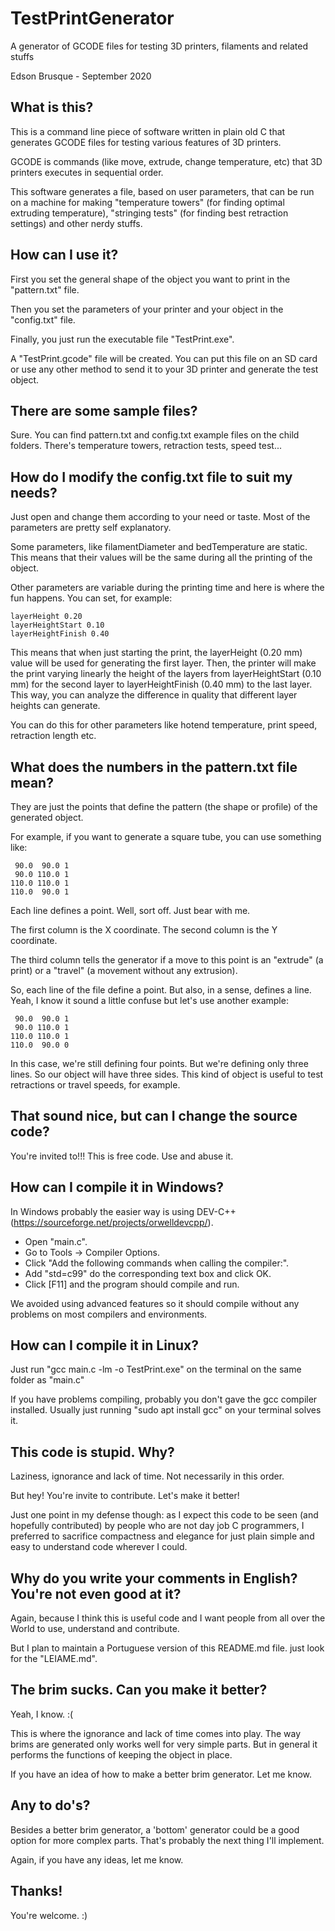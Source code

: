 # TestPrintGenerator

A generator of GCODE files for testing 3D printers, filaments and related stuffs

Edson Brusque - September 2020


## What is this?

This is a command line piece of software written in plain old C that generates GCODE files for testing various features of 3D printers.

GCODE is commands (like move, extrude, change temperature, etc) that 3D printers executes in sequential order.

This software generates a file, based on user parameters, that can be run on a machine for making "temperature towers" (for finding optimal extruding temperature), "stringing tests" (for finding best retraction settings) and other nerdy stuffs.


## How can I use it?

First you set the general shape of the object you want to print in the "pattern.txt" file.

Then you set the parameters of your printer and your object in the "config.txt" file.

Finally, you just run the executable file "TestPrint.exe".

A "TestPrint.gcode" file will be created. You can put this file on an SD card or use any other method to send it to your 3D printer and generate the test object.


## There are some sample files?

Sure. You can find pattern.txt and config.txt example files on the child folders. There's temperature towers, retraction tests, speed test...


## How do I modify the config.txt file to suit my needs?

Just open and change them according to your need or taste. Most of the parameters are pretty self explanatory.

Some parameters, like filamentDiameter and bedTemperature are static. This means that their values will be the same during all the printing of the object.

Other parameters are variable during the printing time and here is where the fun happens. You can set, for example:

    layerHeight 0.20
    layerHeightStart 0.10
    layerHeightFinish 0.40

This means that when just starting the print, the layerHeight (0.20 mm) value will be used for generating the first layer. Then, the printer will make the print varying linearly the height of the layers from layerHeightStart (0.10 mm) for the second layer to layerHeightFinish (0.40 mm) to the last layer. This way, you can analyze the difference in quality that different layer heights can generate.

You can do this for other parameters like hotend temperature, print speed, retraction length etc.


## What does the numbers in the pattern.txt file mean?

They are just the points that define the pattern (the shape or profile) of the generated object.

For example, if you want to generate a square tube, you can use something like:

     90.0  90.0 1
     90.0 110.0 1
    110.0 110.0 1
    110.0  90.0 1

Each line defines a point. Well, sort off. Just bear with me.

The first column is the X coordinate. The second column is the Y coordinate.

The third column tells the generator if a move to this point is an "extrude" (a print) or a "travel" (a movement without any extrusion).

So, each line of the file define a point. But also, in a sense, defines a line. Yeah, I know it sound a little confuse but let's use another example:

     90.0  90.0 1
     90.0 110.0 1
    110.0 110.0 1
    110.0  90.0 0

In this case, we're still defining four points. But we're defining only three lines. So our object will have three sides. This kind of object is useful to test retractions or travel speeds, for example.


## That sound nice, but can I change the source code?

You're invited to!!! This is free code. Use and abuse it.


## How can I compile it in Windows?

In Windows probably the easier way is using DEV-C++ (https://sourceforge.net/projects/orwelldevcpp/).

* Open "main.c".
* Go to Tools -> Compiler Options.
* Click "Add the following commands when calling the compiler:".
* Add "std=c99" do the corresponding text box and click OK.
* Click [F11] and the program should compile and run.

We avoided using advanced features so it should compile without any problems on most compilers and environments.


## How can I compile it in Linux?

Just run "gcc main.c -lm -o TestPrint.exe" on the terminal on the same folder as "main.c"

If you have problems compiling, probably you don't gave the gcc compiler installed. Usually just running "sudo apt install gcc" on your terminal solves it.


## This code is stupid. Why?

Laziness, ignorance and lack of time. Not necessarily in this order.

But hey! You're invite to contribute. Let's make it better!

Just one point in my defense though: as I expect this code to be seen (and hopefully contributed) by people who are not day job C programmers, I preferred to sacrifice compactness and elegance for just plain simple and easy to understand code wherever I could.


## Why do you write your comments in English? You're not even good at it?

Again, because I think this is useful code and I want people from all over the World to use, understand and contribute.

But I plan to maintain a Portuguese version of this README.md file. just look for the "LEIAME.md".


## The brim sucks. Can you make it better?

Yeah, I know. :(

This is where the ignorance and lack of time comes into play. The way brims are generated only works well for very simple parts. But in general it performs the functions of keeping the object in place.

If you have an idea of how to make a better brim generator. Let me know.


## Any to do's?

Besides a better brim generator, a 'bottom' generator could be a good option for more complex parts. That's probably the next thing I'll implement.

Again, if you have any ideas, let me know.


## Thanks!

You're welcome. :)


